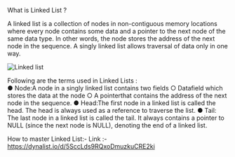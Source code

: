 What is Linked List ?

A linked list is a collection of nodes in non-contiguous memory locations where every node contains some data and a pointer to the next node of the same data type. In other words, the node stores the address of the next node in the sequence. A singly linked list allows traversal of data only in one way.

![Linked list](https://user-images.githubusercontent.com/86508200/226925875-04315102-7635-47bd-b258-4d35f29091f5.png)

Following are the terms used in Linked Lists :<br>
  ● Node:A node in a singly linked list contains two fields ○ Datafield which stores the data at the node ○ A pointerthat contains the address of the next node in the sequence. 
  ● Head:The first node in a linked list is called the head. The head is always used as a reference to traverse the list. 
  ● Tail: The last node in a linked list is called the tail. It always contains a pointer to NULL (since the next node is NULL), denoting the end of a linked list.

How to master Linked List:-
 Link :- https://dynalist.io/d/5SccLds9RQxoDmuzkuCRE2ki

